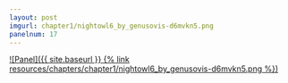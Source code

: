 ```yaml
---
layout: post
imgurl: chapter1/nightowl6_by_genusovis-d6mvkn5.png
panelnum: 17
---
```


[![Panel]({{ site.baseurl }} {% link resources/chapters/chapter1/nightowl6_by_genusovis-d6mvkn5.png %})]({{page.previous.url}}#panel)